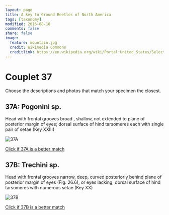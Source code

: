 ```yaml
---
layout: page
title: A key to Ground Beetles of North America
tags: [taxonomy]
modified: 2016-08-10
comments: false
share: false
image:
  feature: mountain.jpg
  credit: Wikimedia Commons
  creditlink: https://en.wikipedia.org/wiki/Portal:United_States/Selected_panorama#/media/File:Mount_Ellinor,_Mount_Washington_Panorama.jpg
---
```


# Couplet 37


Choose the descriptions and photos that match your specimen the closest. 

## 37A: Pogonini sp. 

Head with frontal grooves broad , shallow, not extended to plane of posterior margin of eyes; dorsal surface of hind tarsomeres each with single pair of setae (Key XXIII)

![37A](//klevan.github.io/images/keyfigs/Key1_37_37A.png)

[Click if 37A is a better match](https://en.wikipedia.org/wiki/Pogonini)


## 37B: Trechini sp. 

Head with frontal grooves narrow, deep, curved posteriorly behind plane of posterior margin of eyes (Fig. 26.6), or eyes lacking; dorsal surface of hind tarsomeres with numerous setae (Key XX)

![37B](//klevan.github.io/images/keyfigs/Key1_37_37B.png)

[Click if 37B is a better match](https://en.wikipedia.org/wiki/Trechini)

